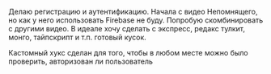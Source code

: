 Делаю регистрацию и аутентификацию. Начала с видео Непомнящего, но как у него использовать Firebase не буду.
Попробую скомбинировать с другими видео.
В идеале хочу сделать с экспресс, редакс тулкит, монго, тайпскрипт и т.п. готовый кусок.

Кастомный хукс сделан для того, чтобы в любом месте можно было проверить, авторизован ли пользователь
